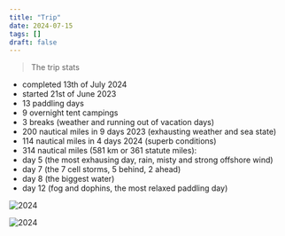 ```yaml
---
title: "Trip"
date: 2024-07-15
tags: []
draft: false
---
```


> The trip stats

- completed 13th of July 2024
- started 21st of June 2023
- 13 paddling days
- 9 overnight tent campings
- 3 breaks (weather and running out of vacation days)
- 200 nautical miles in 9 days 2023 (exhausting weather and sea state)
- 114 nautical miles in 4 days 2024 (superb conditions)
- 314 nautical miles (581 km or 361 statute miles):
- day 5 (the most exhausing day, rain, misty and strong offshore wind)
- day 7 (the 7 cell storms, 5 behind, 2 ahead)
- day 8 (the biggest water)
- day 12 (fog and dophins, the most relaxed paddling day)

![2024](/img/trip2e.png)

![2024](/img/trip.JPG)
